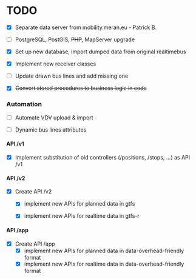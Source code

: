 # TODO

- [X] Separate data server from mobility.meran.eu - Patrick B.
- [ ] PostgreSQL, PostGIS, ~~PHP~~, MapServer upgrade 
- [X] Set up new database, import dumped data from original realtimebus
- [X] Implement new receiver classes
- [ ] Update drawn bus lines and add missing one
- [X] ~~Convert stored procedures to business logic in code~~


### Automation

- [ ] Automate VDV upload & import
- [ ] Dynamic bus lines attributes


#### API /v1

- [X] Implement substitution of old controllers (/positions, /stops, ...) as API /v1


#### API /v2

- [X] Create API /v2
    - [X] implement new APIs for planned data in gtfs
    - [X] implement new APIs for realtime data in gtfs-r
    
    
#### API /app

- [X] Create API /app
    - [X] implement new APIs for planned data in data-overhead-friendly format
    - [X] implement new APIs for realtime data in data-overhead-friendly format